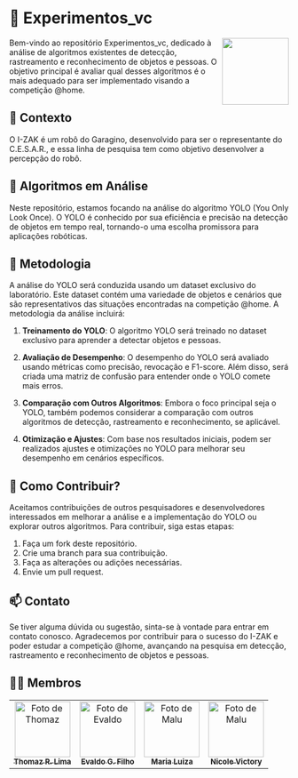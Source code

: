 # 🧠 Experimentos_vc

<p float="left">

<img align="right" width="120" src="https://em-content.zobj.net/source/microsoft/153/robot-face_1f916.png" />

Bem-vindo ao repositório Experimentos_vc, dedicado à análise de algoritmos existentes de detecção, rastreamento e reconhecimento de objetos e pessoas. O objetivo principal é avaliar qual desses algoritmos é o mais adequado para ser implementado visando a competição @home.

## 🥡 Contexto

O I-ZAK é um robô do Garagino, desenvolvido para ser o representante do C.E.S.A.R., e essa linha de pesquisa tem como objetivo desenvolver a percepção do robô.

## 🍁 Algoritmos em Análise

Neste repositório, estamos focando na análise do algoritmo YOLO (You Only Look Once). O YOLO é conhecido por sua eficiência e precisão na detecção de objetos em tempo real, tornando-o uma escolha promissora para aplicações robóticas.

## 🤔 Metodologia

A análise do YOLO será conduzida usando um dataset exclusivo do laboratório. Este dataset contém uma variedade de objetos e cenários que são representativos das situações encontradas na competição @home. A metodologia da análise incluirá:

1. **Treinamento do YOLO**: O algoritmo YOLO será treinado no dataset exclusivo para aprender a detectar objetos e pessoas.

2. **Avaliação de Desempenho**: O desempenho do YOLO será avaliado usando métricas como precisão, revocação e F1-score. Além disso, será criada uma matriz de confusão para entender onde o YOLO comete mais erros.

3. **Comparação com Outros Algoritmos**: Embora o foco principal seja o YOLO, também podemos considerar a comparação com outros algoritmos de detecção, rastreamento e reconhecimento, se aplicável.

4. **Otimização e Ajustes**: Com base nos resultados iniciais, podem ser realizados ajustes e otimizações no YOLO para melhorar seu desempenho em cenários específicos.

## 🤝 Como Contribuir?

Aceitamos contribuições de outros pesquisadores e desenvolvedores interessados em melhorar a análise e a implementação do YOLO ou explorar outros algoritmos. Para contribuir, siga estas etapas:

1. Faça um fork deste repositório.
2. Crie uma branch para sua contribuição.
3. Faça as alterações ou adições necessárias.
4. Envie um pull request.

## 📫 Contato

Se tiver alguma dúvida ou sugestão, sinta-se à vontade para entrar em contato conosco. Agradecemos por contribuir para o sucesso do I-ZAK e poder estudar a competição @home, avançando na pesquisa em detecção, rastreamento e reconhecimento de objetos e pessoas.

## 👩‍💻 Membros

<table>
  <tr>
    <td align="center">
      <a href="https://github.com/Thomazrlima">
        <img src="https://avatars3.githubusercontent.com/Thomazrlima" width="100px;" alt="Foto de Thomaz"/><br>
        <sub>
          <b>Thomaz R. Lima</b>
        </sub>
      </a>
    </td>
    <td align="center">
      <a href="https://github.com/evaldocunhaf">
        <img src="https://avatars3.githubusercontent.com/evaldocunhaf" width="100px;" alt="Foto de Evaldo"/><br>
        <sub>
          <b>Evaldo G. Filho</b>
        </sub>
      </a>
    <td align="center">
      <a href="https://github.com/maluvsb">
        <img src="https://avatars3.githubusercontent.com/maluvsb" width="100px;" alt="Foto de Malu"/><br>
        <sub>
          <b>Maria Luiza</b>
        </sub>
      </a>
    </td>
    <td align="center">
      <a href="https://github.com/NicoleVictory">
        <img src="https://avatars3.githubusercontent.com/NicoleVictory" width="100px;" alt="Foto de Malu"/><br>
        <sub>
          <b>Nicole Victory</b>
        </sub>
      </a>
    </td>
  </tr>
</table>
